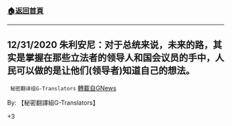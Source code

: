 ###  [:house:返回首頁](https://github.com/ourhimalayas/txt)
---

## 12/31/2020 朱利安尼：对于总统来说，未来的路，其实是掌握在那些立法者的领导人和国会议员的手中，人民可以做的是让他们(领导者)知道自己的想法。
` 秘密翻译组G-Translators` [轉載自GNews](https://gnews.org/zh-hans/707918/)

By: 【秘密翻譯組G-Translators】

+3
